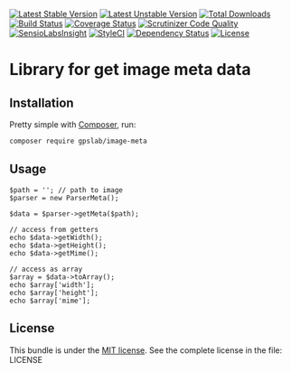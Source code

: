 [![Latest Stable Version](https://poser.pugx.org/gpslab/image-meta/v/stable.png)](https://packagist.org/packages/gpslab/image-meta)
[![Latest Unstable Version](https://poser.pugx.org/gpslab/image-meta/v/unstable.png)](https://packagist.org/packages/gpslab/image-meta)
[![Total Downloads](https://poser.pugx.org/gpslab/image-meta/downloads)](https://packagist.org/packages/gpslab/image-meta)
[![Build Status](https://travis-ci.org/gpslab/image-meta.svg?branch=master)](https://travis-ci.org/gpslab/image-meta)
[![Coverage Status](https://coveralls.io/repos/github/gpslab/image-meta/badge.svg?branch=master)](https://coveralls.io/github/gpslab/image-meta?branch=master)
[![Scrutinizer Code Quality](https://scrutinizer-ci.com/g/gpslab/image-meta/badges/quality-score.png?b=master)](https://scrutinizer-ci.com/g/gpslab/image-meta/?branch=master)
[![SensioLabsInsight](https://insight.sensiolabs.com/projects/4cfdc9e9-6bdb-406a-8340-aec2e844d6a1/mini.png)](https://insight.sensiolabs.com/projects/4cfdc9e9-6bdb-406a-8340-aec2e844d6a1)
[![StyleCI](https://styleci.io/repos/68383765/shield?branch=master)](https://styleci.io/repos/68383765)
[![Dependency Status](https://www.versioneye.com/user/projects/57dc1925037c200040cdcee8/badge.svg?style=flat-square)](https://www.versioneye.com/user/projects/57dc1925037c200040cdcee8)
[![License](https://poser.pugx.org/gpslab/image-meta/license.png)](https://packagist.org/packages/gpslab/image-meta)

Library for get image meta data
===============================

## Installation

Pretty simple with [Composer](http://packagist.org), run:

```sh
composer require gpslab/image-meta
```

## Usage

```
$path = ''; // path to image
$parser = new ParserMeta();

$data = $parser->getMeta($path);

// access from getters
echo $data->getWidth();
echo $data->getHeight();
echo $data->getMime();

// access as array
$array = $data->toArray();
echo $array['width'];
echo $array['height'];
echo $array['mime'];
```

## License

This bundle is under the [MIT license](http://opensource.org/licenses/MIT). See the complete license in the file: LICENSE
